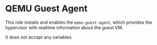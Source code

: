 QEMU Guest Agent
================

This role installs and enables the `qemu-guest-agent`, which provides the
hypervisor with realtime information about the guest VM.

It does not accept any variables.

